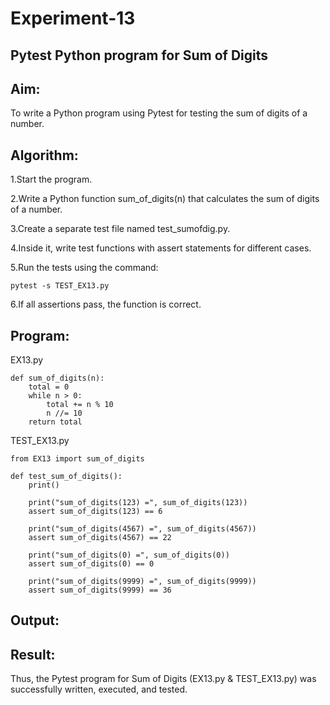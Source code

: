 # Experiment-13
## Pytest Python program for Sum of Digits 
## Aim:
To write a Python program using Pytest for testing the sum of digits of a number.

## Algorithm:
1.Start the program.

2.Write a Python function sum_of_digits(n) that calculates the sum of digits of a number.

3.Create a separate test file named test_sumofdig.py.

4.Inside it, write test functions with assert statements for different cases.

5.Run the tests using the command:
```
pytest -s TEST_EX13.py
```
6.If all assertions pass, the function is correct.

## Program:
EX13.py
```
def sum_of_digits(n):
    total = 0
    while n > 0:
        total += n % 10
        n //= 10
    return total
```
TEST_EX13.py
```
from EX13 import sum_of_digits

def test_sum_of_digits():
    print()

    print("sum_of_digits(123) =", sum_of_digits(123))  
    assert sum_of_digits(123) == 6

    print("sum_of_digits(4567) =", sum_of_digits(4567))
    assert sum_of_digits(4567) == 22

    print("sum_of_digits(0) =", sum_of_digits(0))      
    assert sum_of_digits(0) == 0

    print("sum_of_digits(9999) =", sum_of_digits(9999)) 
    assert sum_of_digits(9999) == 36
```
## Output:


## Result:
Thus, the Pytest program for Sum of Digits (EX13.py & TEST_EX13.py) was successfully written, executed, and tested. 
